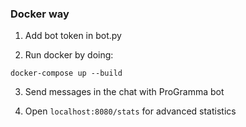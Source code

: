 ### Docker way

1. Add bot token in bot.py

2. Run docker by doing:

`docker-compose up --build`

3. Send messages in the chat with ProGramma bot

4. Open `localhost:8080/stats` for advanced statistics